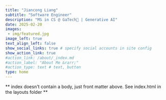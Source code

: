 ```yaml
---
title: "Jiancong Liang"
subtitle: "Software Engineer"
description: "MS in CS @ GaTech🐝 | Generative AI"
date: 2025-02-20
images:
 - img/featured.jpg
image_left: true
text_align_left: false
show_social_links: true # specify social accounts in site config
show_action_link: true
#action_link: /about/_index.md
#action_label: "About Me &rarr;"
#action_type: text # text, button
type: home
---
```


** index doesn't contain a body, just front matter above.
See index.html in the layouts folder **
